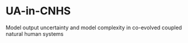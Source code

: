 # UA-in-CNHS
 Model output uncertainty and model complexity in co-evolved coupled natural human systems
